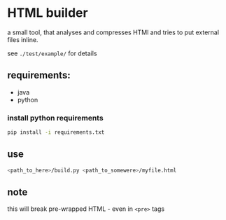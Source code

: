 # HTML builder

a small tool, that analyses and compresses HTMl and tries to put external files inline.

see `./test/example/` for details



## requirements:

* java
* python

### install python requirements
```sh
pip install -i requirements.txt
```




## use

```sh
<path_to_here>/build.py <path_to_somewere>/myfile.html
```



## note

this will break pre-wrapped HTML - even in `<pre>` tags


